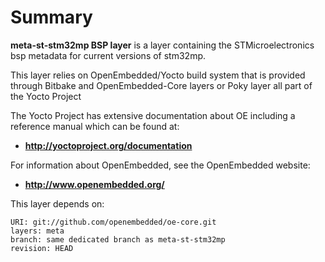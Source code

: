 # Summary

**meta-st-stm32mp BSP layer** is a layer containing the STMicroelectronics bsp metadata for current versions
of stm32mp.

This layer relies on OpenEmbedded/Yocto build system that is provided through
Bitbake and OpenEmbedded-Core layers or Poky layer all part of the Yocto Project

The Yocto Project has extensive documentation about OE including a reference manual
which can be found at:

 * **http://yoctoproject.org/documentation**

For information about OpenEmbedded, see the OpenEmbedded website:

 * **http://www.openembedded.org/**

This layer depends on:

```
URI: git://github.com/openembedded/oe-core.git
layers: meta
branch: same dedicated branch as meta-st-stm32mp
revision: HEAD
```

